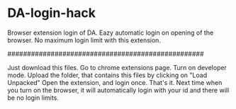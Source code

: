 # DA-login-hack

Browser extension login of DA.
Eazy automatic login on opening of the browser.
No maximum login limit with this extension.

##################################################

Just download this files.
Go to chrome extensions page.
Turn on developer mode.
Upload the folder, that contains this files by clicking on "Load Unpacked"
Open the extension, and login once.
That's it.
Next time when you turn on the browser,
it will automatically login with your id and there will be no login limits.
